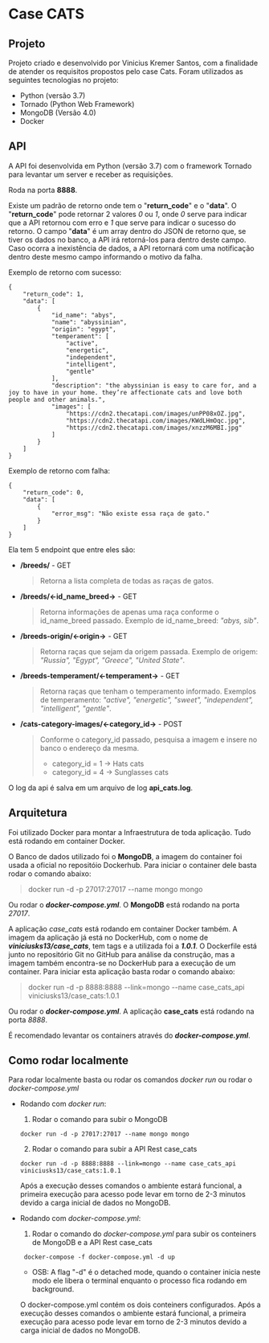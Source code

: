 # Case CATS

## Projeto
Projeto criado e desenvolvido por Vinicius Kremer Santos, com a finalidade de atender os requisitos propostos pelo case Cats.
Foram utilizados as seguintes tecnologias no projeto:
  * Python (versão 3.7)
  * Tornado (Python Web Framework)
  * MongoDB (Versão 4.0)
  * Docker

## API
A API foi desenvolvida em Python (versão 3.7) com o framework Tornado para levantar um server e receber as requisições.

Roda na porta **8888**.

Existe um padrão de retorno onde tem o "**return_code**" e o "**data**". 
O "**return_code**" pode retornar 2 valores *0* ou *1*, onde *0* serve para indicar que a API retornou com erro e *1* que serve para indicar o sucesso do retorno.
O campo "**data**" é um array dentro do JSON de retorno que, se tiver os dados no banco, a API irá retorná-los para dentro deste campo. Caso ocorra a inexistência de dados, a API retornará com uma notificação dentro deste mesmo campo informando o motivo da falha.

Exemplo de retorno com sucesso:
```
{
    "return_code": 1,
    "data": [
        {
            "id_name": "abys",
            "name": "abyssinian",
            "origin": "egypt",
            "temperament": [
                "active",
                "energetic",
                "independent",
                "intelligent",
                "gentle"
            ],
            "description": "the abyssinian is easy to care for, and a joy to have in your home. they’re affectionate cats and love both people and other animals.",
            "images": [
                "https://cdn2.thecatapi.com/images/unPP08xOZ.jpg",
                "https://cdn2.thecatapi.com/images/KWdLHmOqc.jpg",
                "https://cdn2.thecatapi.com/images/xnzzM6MBI.jpg"
            ]
        }
    ]
}
```

Exemplo de retorno com falha:
```
{
    "return_code": 0,
    "data": [
        {
            "error_msg": "Não existe essa raça de gato."
        }
    ]
}
```

Ela tem 5 endpoint que entre eles são: 
  * **/breeds/** - GET
    > Retorna a lista completa de todas as raças de gatos.
  * **/breeds/<-id_name_breed->** - GET
    > Retorna informações de apenas uma raça conforme o id_name_breed passado. Exemplo de id_name_breed: *"abys, sib"*.
  * **/breeds-origin/<-origin->** - GET
    > Retorna raças que sejam da origem passada. Exemplo de origem: *"Russia", "Egypt", "Greece", "United State"*.
  * **/breeds-temperament/<-temperament->** - GET
    > Retorna raças que tenham o temperamento informado. Exemplos de temperamento: *"active", "energetic", "sweet", "independent", "intelligent", "gentle"*.
  * **/cats-category-images/<-category_id->** - POST
    > Conforme o category_id passado, pesquisa a imagem e insere no banco o endereço da mesma.
    > * category_id = 1 -> Hats cats
    > * category_id = 4 -> Sunglasses cats

O log da api é salva em um arquivo de log **api_cats.log**.
  
## Arquitetura
Foi utilizado Docker para montar a Infraestrutura de toda aplicação. Tudo está rodando em container Docker.

O Banco de dados utilizado foi o **MongoDB**, a imagem do container foi usada a oficial no repositóio Dockerhub.
Para iniciar o container dele basta rodar o comando abaixo:

  > docker run -d -p 27017:27017 --name mongo mongo

Ou rodar o **_docker-compose.yml_**.
O **MongoDB** está rodando na porta *27017*.

A aplicação *case_cats* está rodando em container Docker também. A imagem da aplicação já está no DockerHub, com o nome de **_viniciusks13/case_cats_**, tem tags e a utilizada foi a **_1.0.1_**.
O Dockerfile está junto no repositório Git no GitHub para análise da construção, mas a imagem também encontra-se no DockerHub para a execução de um container.
Para iniciar esta aplicação basta rodar o comando abaixo:

  > docker run -d -p 8888:8888 --link=mongo --name case_cats_api viniciusks13/case_cats:1.0.1

Ou rodar o **_docker-compose.yml_**.
A aplicação **case_cats** está rodando na porta *8888*.

É recomendado levantar os containers através do **_docker-compose.yml_**.

## Como rodar localmente
Para rodar localmente basta ou rodar os comandos *docker run* ou rodar o *docker-compose.yml*

 * Rodando com *docker run*:
   1. Rodar o comando para subir o MongoDB
     ```
     docker run -d -p 27017:27017 --name mongo mongo
     ```

   2. Rodar o comando para subir a API Rest case_cats
     ```
     docker run -d -p 8888:8888 --link=mongo --name case_cats_api viniciusks13/case_cats:1.0.1
     ```

    Após a execução desses comandos o ambiente estará funcional, a primeira execução para acesso pode levar em torno de 2-3 minutos devido a carga inicial de dados no MongoDB.

  * Rodando com *docker-compose.yml*:
    1. Rodar o comando do *docker-compose.yml* para subir os conteiners de MongoDB e a API Rest case_cats
      ```
       docker-compose -f docker-compose.yml -d up
      ```

      * OSB: A flag "-d" é o detached mode, quando o container inicia neste modo ele libera o terminal enquanto o processo fica rodando em background.
     
    O docker-compose.yml contém os dois conteiners configurados.
    Após a execução desses comandos o ambiente estará funcional, a primeira execução para acesso pode levar em torno de 2-3 minutos devido a carga inicial de dados no MongoDB.